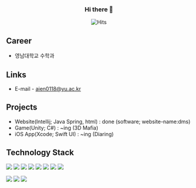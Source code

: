 
<div align="center">
  
  ### Hi there 👋
![Hits](https://hits.seeyoufarm.com/api/count/incr/badge.svg?url=https%3A%2F%2Fgithub.com%2FIENFI%2Fhit-counter&count_bg=%23EDEFEC&title_bg=%23FBC7C7&icon=sketch.svg&icon_color=%23A68E8E&title=hits&edge_flat=false)

</div>
<!--
**IENFI/IENFI** is a ✨ _special_ ✨ repository because its `README.md` (this file) appears on your GitHub profile.

Here are some ideas to get you started:

- 🔭 I’m currently working on ...
- 🌱 I’m currently learning ...
- 👯 I’m looking to collaborate on ...
- 🤔 I’m looking for help with ...
- 💬 Ask me about ...
- 📫 How to reach me: ...
- 😄 Pronouns: ...
- ⚡ Fun fact: ...
-->

## Introduction
[![IENFI's GitHub stats](https://github-readme-stats.vercel.app/api?username=IENFI&hide=contribs,prs&show=prs_merged,prs_merged_percentage&show_icons=true&theme=swift)](https://github.com/IENFI/github-readme-stats)

<!--
테마로 vue, ambient_gradient도 괜찮다
-->

## Career
- 영남대학교 수학과

## Links
- E-mail - aien0118@yu.ac.kr

## Projects
- Website(Intellij; Java Spring, html) : done (software; website-name:dms)
- Game(Unity; C#) : ~ing (3D Mafia)
- iOS App(Xcode; Swift UI) : ~ing (Diaring)

## Technology Stack
<img src="https://img.shields.io/badge/-A8B9CC?style=flat-square&logo=c&logoColor=white"/> <img src="https://img.shields.io/badge/-512BD4?style=flat-square&logo=csharp&logoColor=white"/> <img src="https://img.shields.io/badge/-00599C?style=flat-square&logo=cplusplus&logoColor=white"/> <img src="https://img.shields.io/badge/Spring-6DB33F?style=flat-square&logo=spring&logoColor=white"/> <img src="https://img.shields.io/badge/HTML-E34F26?style=flat-square&logo=html5&logoColor=white"/> <img src="https://img.shields.io/badge/Python-3776AB?style=flat-square&logo=python&logoColor=white"/> <img src="https://img.shields.io/badge/Unity-000000?style=flat-square&logo=unity&logoColor=white"/> <img src="https://img.shields.io/badge/Swift-F05138?style=flat-square&logo=swift&logoColor=white"/>

<img src="https://img.shields.io/badge/VSCode-007ACC?style=flat-square&logo=visualstudiocode&logoColor=white"/> <img src="https://img.shields.io/badge/xcode-147EFB?style=flat-square&logo=xcode&logoColor=white"/> <img src="https://img.shields.io/badge/Intellij-000000?style=flat-square&logo=intellijidea&logoColor=white"/>

